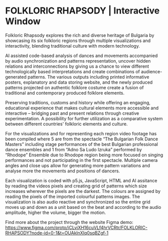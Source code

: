 # FOLKLORIC RHAPSODY | Interactive Window
Folkloric Rhapsody explores the rich and diverse heritage of Bulgaria by showcasing its six folkloric regions through multiple visualizations and interactivity, blending traditional culture with modern technology. 

AI assisted code-based analysis of dances and movements accompanied by audio synchronization and patterns representation, uncover hidden relations and interconnections by giving us a chance to view different technologically based interpretations and create combinations of audience-generated patterns. The various outputs including printed informative posters, explanatory and data storing website, and the newly produced patterns projected on authentic folklore costume create a fusion of traditional and contemporary produced folklore elements.

Preserving traditions, customs and history while offering an engaging, educational experience that makes cultural elements more accessible and interactive – bridging past and present relations through creative experimentation. A possibility for further utilization as a comparative system between different countries' folkloric elements and culture.

For the visualizations and for representing each region video footage has been compiled where 5 are from the spectacle “The Bulgarian Folk Dance Masters” including stage performances of the best Bulgarian professional dance ensembles and 1 from “Adno Sa Ludo Izruka” performed by “Rhodope” Ensemble due to Rhodope region being more focused on singing performances and not participating in the first spectacle. Multiple camera angles and close ups allow for generating more pattern variations and analyse more the movements and positions of dancers.

Each visualization is coded with p5.js, JavaScript, HTML and AI assitance by reading the videos pixels and creating grid of patterns which size increases wherever the pixels are the darkest. The colours are assigned by reading the pixels of the imported colourful patterns images. The visualization is also audio reactive and synchronized so the entire grid moves up and down as a unit based on the beat and according to the audio amplitude, higher the volume, bigger the motion.

Find more about the project through the website Figma demo:
https://www.figma.com/proto/iCLviXH16cuVLf4hrVCRtr/FOLKLORIC-RHAPSODY?node-id=0-1&t=OUAklnXIq0sqBZgf-1


